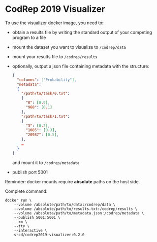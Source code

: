 # CodRep 2019 Visualizer

To use the visualizer docker image, you need to:

- obtain a results file by writing the standard output of your competing program to a file
- mount the dataset you want to visualize to `/codrep/data`
- mount your results file to `/codrep/results`
- optionally, output a json file containing metadata with the structure:

  ```json
  {
    "columns": ["Probability"],
    "metadata":
    {
      "/path/to/task/0.txt":
      {
        "0": [0.9],
        "968": [0.1]
      },
      "/path/to/task/1.txt":
      {
        "3": [0.2],
        "1085": [0.3],
        "20987": [0.5],
      },
      …
    }
  }
  ```

  and mount it to `/codrep/metadata`

- publish port 5001

Reminder: docker mounts require **absolute** paths on the host side.

Complete command:

```
docker run \
    --volume /absolute/path/to/data:/codrep/data \
    --volume /absolute/path/to/results.txt:/codrep/results \
    --volume /absolute/path/to/metadata.json:/codrep/metadata \
    --publish 5001:5001 \
    --rm \
    --tty \
    --interactive \
    srcd/codrep2019-visualizer:0.2.0
```
